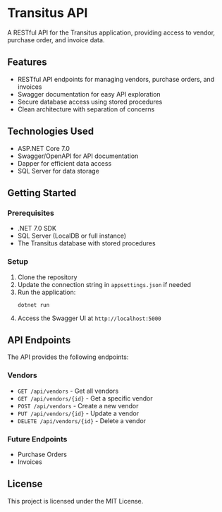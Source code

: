 # Transitus API

A RESTful API for the Transitus application, providing access to vendor, purchase order, and invoice data.

## Features

- RESTful API endpoints for managing vendors, purchase orders, and invoices
- Swagger documentation for easy API exploration
- Secure database access using stored procedures
- Clean architecture with separation of concerns

## Technologies Used

- ASP.NET Core 7.0
- Swagger/OpenAPI for API documentation
- Dapper for efficient data access
- SQL Server for data storage

## Getting Started

### Prerequisites

- .NET 7.0 SDK
- SQL Server (LocalDB or full instance)
- The Transitus database with stored procedures

### Setup

1. Clone the repository
2. Update the connection string in `appsettings.json` if needed
3. Run the application:
   ```
   dotnet run
   ```
4. Access the Swagger UI at `http://localhost:5000`

## API Endpoints

The API provides the following endpoints:

### Vendors

- `GET /api/vendors` - Get all vendors
- `GET /api/vendors/{id}` - Get a specific vendor
- `POST /api/vendors` - Create a new vendor
- `PUT /api/vendors/{id}` - Update a vendor
- `DELETE /api/vendors/{id}` - Delete a vendor

### Future Endpoints

- Purchase Orders
- Invoices

## License

This project is licensed under the MIT License.